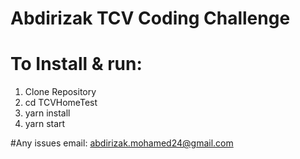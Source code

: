 # Abdirizak TCV Coding Challenge


# To Install & run: 
1. Clone Repository 
2. cd TCVHomeTest
3. yarn install
4. yarn start

#Any issues email: abdirizak.mohamed24@gmail.com
